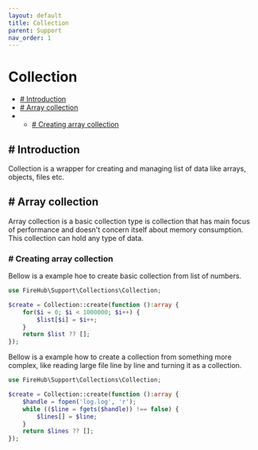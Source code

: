```yaml
---
layout: default
title: Collection
parent: Support
nav_order: 1
---
```

# Collection

- [# Introduction](#-introduction)
- [# Array collection](#-array-collection)
- - [# Creating array collection](#-creating-array-collection)

## # Introduction
Collection is a wrapper for creating and managing list of data like arrays, objects, files etc.

## # Array collection
Array collection is a basic collection type is collection that has main focus of performance
and doesn't concern itself about memory consumption.
This collection can hold any type of data.

### # Creating array collection
Bellow is a example hoe to create basic collection from list of numbers.

```php
use FireHub\Support\Collections\Collection;

$create = Collection::create(function ():array {
    for($i = 0; $i < 1000000; $i++) {
        $list[$i] = $i++;
    }
    return $list ?? [];
});
```

Bellow is a example how to create a collection from something more complex, like reading large file line by line and turning it as a collection.

```php
use FireHub\Support\Collections\Collection;

$create = Collection::create(function ():array {
    $handle = fopen('log.log', 'r');
    while (($line = fgets($handle)) !== false) {
        $lines[] = $line;
    }
    return $lines ?? [];
});
```
